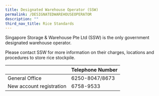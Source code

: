 ```yaml
---
title: Designated Warehouse Operator (SSW)
permalink: /DESIGNATEDWAREHOUSEOPERATOR
description: ""
third_nav_title: Rice Standards
---
```

Singapore Storage & Warehouse Pte Ltd (SSW) is the only government designated warehouse operator. 

Please contact SSW for more information on their charges, locations and procedures to store rice stockpile.


|  | Telephone Number | 
| -- | -------- | 
| General Office     | 6250-8047/8673     | 
| New account registration | 6758-9533 |